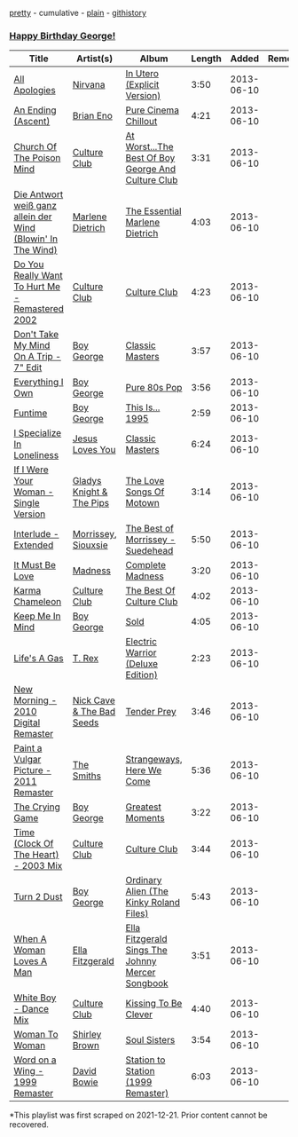 [pretty](/playlists/pretty/2G5Wlqt6clkHH2KFK2LS5Q.md) - cumulative - [plain](/playlists/plain/2G5Wlqt6clkHH2KFK2LS5Q) - [githistory](https://github.githistory.xyz/mackorone/spotify-playlist-archive/blob/main/playlists/plain/2G5Wlqt6clkHH2KFK2LS5Q)

### [Happy Birthday George!](https://open.spotify.com/playlist/0M5MzRNSenC4ADzUcmnhGE)

> 

| Title | Artist(s) | Album | Length | Added | Removed |
|---|---|---|---|---|---|
| [All Apologies](https://open.spotify.com/track/5dOztgRr43gOO0vIQs2N1y) | [Nirvana](https://open.spotify.com/artist/6olE6TJLqED3rqDCT0FyPh) | [In Utero \(Explicit Version\)](https://open.spotify.com/album/5ui0CXmdpwspxyuxdXCSse) | 3:50 | 2013-06-10 |  |
| [An Ending \(Ascent\)](https://open.spotify.com/track/1sGpjDlrzobaQW6nUPmVIR) | [Brian Eno](https://open.spotify.com/artist/7MSUfLeTdDEoZiJPDSBXgi) | [Pure Cinema Chillout](https://open.spotify.com/album/3ga5qZ5vbFoIgvIdkNyFJg) | 4:21 | 2013-06-10 |  |
| [Church Of The Poison Mind](https://open.spotify.com/track/4BNOhILWVg7NThwsNhpSs8) | [Culture Club](https://open.spotify.com/artist/6kz53iCdBSqhQCZ21CoLcc) | [At Worst...The Best Of Boy George And Culture Club](https://open.spotify.com/album/7gdwk8zdee8ghIq94Z9ck3) | 3:31 | 2013-06-10 |  |
| [Die Antwort weiß ganz allein der Wind \(Blowin' In The Wind\)](https://open.spotify.com/track/1vZUKy2t0ap1bK8w19RFjg) | [Marlene Dietrich](https://open.spotify.com/artist/3UuPzfQMdGK40O8Rj9jqVM) | [The Essential Marlene Dietrich](https://open.spotify.com/album/4ZxAg70ooaiNOUUeEdquC9) | 4:03 | 2013-06-10 |  |
| [Do You Really Want To Hurt Me \- Remastered 2002](https://open.spotify.com/track/3kNIXrf4wOLxBh40tA5NtN) | [Culture Club](https://open.spotify.com/artist/6kz53iCdBSqhQCZ21CoLcc) | [Culture Club](https://open.spotify.com/album/1x5yxAvStMBrG5vxdKMdhY) | 4:23 | 2013-06-10 |  |
| [Don't Take My Mind On A Trip \- 7" Edit](https://open.spotify.com/track/2c5IJ8r7CkiXMe3Fk7xkFW) | [Boy George](https://open.spotify.com/artist/2BWfZGPtsjRlRp7JTDqI45) | [Classic Masters](https://open.spotify.com/album/4cNb74MqKen06AdO6EUvT6) | 3:57 | 2013-06-10 |  |
| [Everything I Own](https://open.spotify.com/track/7GVgBAOO69JELUtbGDse9I) | [Boy George](https://open.spotify.com/artist/2BWfZGPtsjRlRp7JTDqI45) | [Pure 80s Pop](https://open.spotify.com/album/0RJjyyS787c7DWnZFwxpCb) | 3:56 | 2013-06-10 |  |
| [Funtime](https://open.spotify.com/track/5JOC8tUGZ2BwIgu4rTmpeP) | [Boy George](https://open.spotify.com/artist/2BWfZGPtsjRlRp7JTDqI45) | [This Is..\. 1995](https://open.spotify.com/album/1zdt02NYnUBfxwxyfgFH9M) | 2:59 | 2013-06-10 |  |
| [I Specialize In Loneliness](https://open.spotify.com/track/2kE6b95Uro9CMWzYODzfM8) | [Jesus Loves You](https://open.spotify.com/artist/37PcDG8IyAgXVSH5KAXUnp) | [Classic Masters](https://open.spotify.com/album/4cNb74MqKen06AdO6EUvT6) | 6:24 | 2013-06-10 |  |
| [If I Were Your Woman \- Single Version](https://open.spotify.com/track/4AF2eTyTgNsN0NbiPsVrMm) | [Gladys Knight & The Pips](https://open.spotify.com/artist/0TF2NxkJZPQoX1H53rEFM1) | [The Love Songs Of Motown](https://open.spotify.com/album/5IbkV7GLjQu8Brnt8E3xDI) | 3:14 | 2013-06-10 |  |
| [Interlude \- Extended](https://open.spotify.com/track/63njkCgxhpYa0vbpuiHpqK) | [Morrissey](https://open.spotify.com/artist/3iTsJGG39nMg9YiolUgLMQ), [Siouxsie](https://open.spotify.com/artist/5p8r7X8R2Y361VoHLsZ7eV) | [The Best of Morrissey \- Suedehead](https://open.spotify.com/album/0YidZM0OXOX4KxyLqyF9hs) | 5:50 | 2013-06-10 |  |
| [It Must Be Love](https://open.spotify.com/track/2ohy1uevBkPZc4ibN8wMHU) | [Madness](https://open.spotify.com/artist/4AYkFtEBnNnGuoo8HaHErd) | [Complete Madness](https://open.spotify.com/album/1MJDs8IqFsSL55HoDLm8BO) | 3:20 | 2013-06-10 |  |
| [Karma Chameleon](https://open.spotify.com/track/4NH4xiPQ7TqNGqj6pZV4ki) | [Culture Club](https://open.spotify.com/artist/6kz53iCdBSqhQCZ21CoLcc) | [The Best Of Culture Club](https://open.spotify.com/album/1gL7IEAcSnVOAoJnxq2MTG) | 4:02 | 2013-06-10 |  |
| [Keep Me In Mind](https://open.spotify.com/track/56wGOS3UEO4L5cucWOhWHh) | [Boy George](https://open.spotify.com/artist/2BWfZGPtsjRlRp7JTDqI45) | [Sold](https://open.spotify.com/album/6B4RhkHgm341clE9eX8x0I) | 4:05 | 2013-06-10 |  |
| [Life's A Gas](https://open.spotify.com/track/4oEUdnbvKstBsCy2KdHMUK) | [T\. Rex](https://open.spotify.com/artist/3dBVyJ7JuOMt4GE9607Qin) | [Electric Warrior \(Deluxe Edition\)](https://open.spotify.com/album/6hPt04r4KtO00nwhdGJ8Ox) | 2:23 | 2013-06-10 |  |
| [New Morning \- 2010 Digital Remaster](https://open.spotify.com/track/09t2fMvSzCTKHqRhJpMvgO) | [Nick Cave & The Bad Seeds](https://open.spotify.com/artist/4UXJsSlnKd7ltsrHebV79Q) | [Tender Prey](https://open.spotify.com/album/5C7EsatLRrXYmzh27MXPLd) | 3:46 | 2013-06-10 |  |
| [Paint a Vulgar Picture \- 2011 Remaster](https://open.spotify.com/track/54RgmPfPMd9NsPqCSJNMex) | [The Smiths](https://open.spotify.com/artist/3yY2gUcIsjMr8hjo51PoJ8) | [Strangeways, Here We Come](https://open.spotify.com/album/7jfexk2w5aDI25njkN0UGg) | 5:36 | 2013-06-10 |  |
| [The Crying Game](https://open.spotify.com/track/68UpyQnvIOZmzWZdQXbVux) | [Boy George](https://open.spotify.com/artist/2BWfZGPtsjRlRp7JTDqI45) | [Greatest Moments](https://open.spotify.com/album/6giNwruwHlNZwBjFog8DMJ) | 3:22 | 2013-06-10 |  |
| [Time \(Clock Of The Heart\) \- 2003 Mix](https://open.spotify.com/track/1tlrAb0CNqn2e8EMb4MWLW) | [Culture Club](https://open.spotify.com/artist/6kz53iCdBSqhQCZ21CoLcc) | [Culture Club](https://open.spotify.com/album/1x5yxAvStMBrG5vxdKMdhY) | 3:44 | 2013-06-10 |  |
| [Turn 2 Dust](https://open.spotify.com/track/2r3SiDMx27JMYMptXjv97F) | [Boy George](https://open.spotify.com/artist/2BWfZGPtsjRlRp7JTDqI45) | [Ordinary Alien \(The Kinky Roland Files\)](https://open.spotify.com/album/12ZoP8AoB0Sl5yiMOmlAGR) | 5:43 | 2013-06-10 |  |
| [When A Woman Loves A Man](https://open.spotify.com/track/6l7Eqh7HgwOMdAZcZar1AG) | [Ella Fitzgerald](https://open.spotify.com/artist/5V0MlUE1Bft0mbLlND7FJz) | [Ella Fitzgerald Sings The Johnny Mercer Songbook](https://open.spotify.com/album/3ZqGKEoie7vayw7LUnL7yD) | 3:51 | 2013-06-10 |  |
| [White Boy \- Dance Mix](https://open.spotify.com/track/6MyAkAjUKMlZo0sTqdMNXB) | [Culture Club](https://open.spotify.com/artist/6kz53iCdBSqhQCZ21CoLcc) | [Kissing To Be Clever](https://open.spotify.com/album/4y1hBzoffx9DaGXbObeC2w) | 4:40 | 2013-06-10 |  |
| [Woman To Woman](https://open.spotify.com/track/6Vt6io1zYTIwkzfpbKvPym) | [Shirley Brown](https://open.spotify.com/artist/5EORJzqrFf7pwweCv9fUnV) | [Soul Sisters](https://open.spotify.com/album/0JocbLvQrb8RSWxxwBNfkA) | 3:54 | 2013-06-10 |  |
| [Word on a Wing \- 1999 Remaster](https://open.spotify.com/track/2J5Bl6r3YvqXDpnvXbRiES) | [David Bowie](https://open.spotify.com/artist/0oSGxfWSnnOXhD2fKuz2Gy) | [Station to Station \(1999 Remaster\)](https://open.spotify.com/album/7Ce9NBNo6wHUKbvZS41NOH) | 6:03 | 2013-06-10 |  |

\*This playlist was first scraped on 2021-12-21. Prior content cannot be recovered.